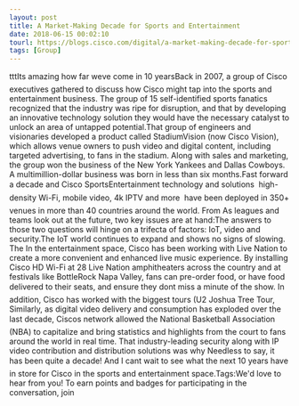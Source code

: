 ```yaml
---
layout: post
title: A Market-Making Decade for Sports and Entertainment
date: 2018-06-15 00:02:10
tourl: https://blogs.cisco.com/digital/a-market-making-decade-for-sports-and-entertainment
tags: [Group]
---
```

tttIts amazing how far weve come in 10 yearsBack in 2007, a group of Cisco executives gathered to discuss how Cisco might tap into the sports and entertainment business. The group of 15 self-identified sports fanatics recognized that the industry was ripe for disruption, and that by developing an innovative technology solution they would have the necessary catalyst to unlock an area of untapped potential.That group of engineers and visionaries developed a product called StadiumVision (now Cisco Vision), which allows venue owners to push video and digital content, including targeted advertising, to fans in the stadium. Along with sales and marketing, the group won the business of the New York Yankees and Dallas Cowboys. A multimillion-dollar business was born in less than six months.Fast forward a decade and Cisco SportsEntertainment technology and solutions  high-density Wi-Fi, mobile video, 4k IPTV and more  have been deployed in 350+ venues in more than 40 countries around the world. From As leagues and teams look out at the future, two key issues are at hand:The answers to those two questions will hinge on a trifecta of factors: IoT, video and security.The IoT world continues to expand and shows no signs of slowing. The In the entertainment space, Cisco has been working with Live Nation to create a more convenient and enhanced live music experience. By installing Cisco HD Wi-Fi at 28 Live Nation amphitheaters across the country and at festivals like BottleRock Napa Valley, fans can pre-order food, or have food delivered to their seats, and ensure they dont miss a minute of the show. In addition, Cisco has worked with the biggest tours (U2 Joshua Tree Tour, Similarly, as digital video delivery and consumption has exploded over the last decade, Ciscos network allowed the National Basketball Association (NBA) to capitalize and bring statistics and highlights from the court to fans around the world in real time. That industry-leading security along with IP video contribution and distribution solutions was why Needless to say, it has been quite a decade! And I cant wait to see what the next 10 years have in store for Cisco in the sports and entertainment space.Tags:We'd love to hear from you! To earn points and badges for participating in the conversation, join 